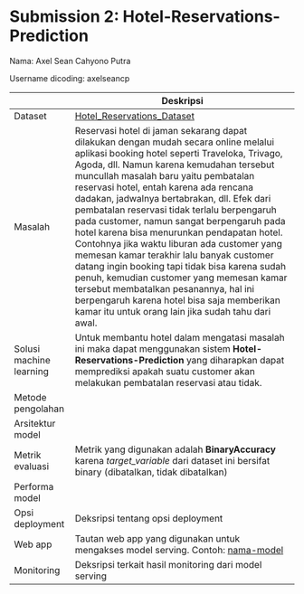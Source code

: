 # Submission 2: Hotel-Reservations-Prediction
Nama: Axel Sean Cahyono Putra

Username dicoding: axelseancp

| | Deskripsi |
| ----------- | ----------- |
| Dataset | [Hotel_Reservations_Dataset](https://www.kaggle.com/datasets/ahsan81/hotel-reservations-classification-dataset) |
| Masalah | Reservasi hotel di jaman sekarang dapat dilakukan dengan mudah secara online melalui aplikasi booking hotel seperti Traveloka, Trivago, Agoda, dll. Namun karena kemudahan tersebut muncullah masalah baru yaitu pembatalan reservasi hotel, entah karena ada rencana dadakan, jadwalnya bertabrakan, dll. Efek dari pembatalan reservasi tidak terlalu berpengaruh pada customer, namun sangat berpengaruh pada hotel karena bisa menurunkan pendapatan hotel. Contohnya jika waktu liburan ada customer yang memesan kamar terakhir lalu banyak customer datang ingin booking tapi tidak bisa karena sudah penuh, kemudian customer yang memesan kamar tersebut membatalkan pesanannya, hal ini berpengaruh karena hotel bisa saja memberikan kamar itu untuk orang lain jika sudah tahu dari awal. |
| Solusi machine learning | Untuk membantu hotel dalam mengatasi masalah ini maka dapat menggunakan sistem **Hotel-Reservations-Prediction** yang diharapkan dapat memprediksi apakah suatu customer akan melakukan pembatalan reservasi atau tidak. |
| Metode pengolahan |  |
| Arsitektur model |  |
| Metrik evaluasi | Metrik yang digunakan adalah **BinaryAccuracy** karena *target_variable* dari dataset ini bersifat binary (dibatalkan, tidak dibatalkan) |
| Performa model |  |
| Opsi deployment | Deksripsi tentang opsi deployment |
| Web app | Tautan web app yang digunakan untuk mengakses model serving. Contoh: [nama-model](https://model-resiko-kredit.herokuapp.com/v1/models/model-resiko-kredit/metadata)|
| Monitoring | Deksripsi terkait hasil monitoring dari model serving |